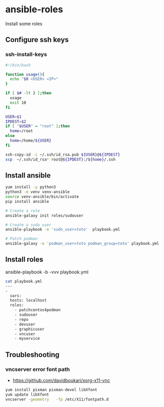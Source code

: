 # ansible-roles

Install some roles

## Configure ssh keys

### ssh-install-keys
```bash
#!/bin/bash

function usage(){
  echo "$0 <USER> <IP>"
}

if [ $# -lt 2 ];then
  usage
  exit 10
fi

USER=$1
IPDEST=$2
if [ "$USER" = "root" ];then
  home=/root
else
  home=/home/${USER}
fi

ssh-copy-id -i ~/.ssh/id_rsa.pub ${USER}@${IPDEST}
scp  ~/.ssh/id_rsa* root@${IPDEST}:/${home}/.ssh
```

## Install ansible

```bash
yum install -y python3
python3 -m venv venv-ansible
source venv-ansible/bin/activate
pip install ansible

# Create a role
ansible-galaxy init roles/sudouser

# Create a sudo user
ansible-playbook -e 'sudo_user=toto'  playbook.yml

# Patch podman 
ansible-galaxy -e 'podman_user=toto podman_group=toto' playbook.yml
```

## Install roles
ansible-playbook  -b -vvv  playbook.yml

```bash
cat playbook.yml
---
-
  vars:
  hosts: localhost
  roles:
    - patchcentos4podman
    - sudouser
    - repo
    - devuser
    - graphicuser
    - vncuser
    - myservice
```


## Troubleshooting

### vncserver error font path

* https://github.com/davidboukari/xorg-x11-vnc

```bash
yum install pixman pixman-devel libXfont
yum update libXfont
vncserver -geometry   -fp /etc/X11/fontpath.d
```

